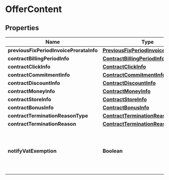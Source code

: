 
# OfferContent

## Properties
Name | Type | Description | Notes
------------ | ------------- | ------------- | -------------
**previousFixPeriodInvoiceProrataInfo** | [**PreviousFixPeriodInvoiceProrataInfo**](PreviousFixPeriodInvoiceProrataInfo.md) |  | 
**contractBillingPeriodInfo** | [**ContractBillingPeriodInfo**](ContractBillingPeriodInfo.md) |  | 
**contractClickInfo** | [**ContractClickInfo**](ContractClickInfo.md) |  | 
**contractCommitmentInfo** | [**ContractCommitmentInfo**](ContractCommitmentInfo.md) |  | 
**contractDiscountInfo** | [**ContractDiscountInfo**](ContractDiscountInfo.md) |  | 
**contractMoneyInfo** | [**ContractMoneyInfo**](ContractMoneyInfo.md) |  | 
**contractStoreInfo** | [**ContractStoreInfo**](ContractStoreInfo.md) |  | 
**contractBonusInfo** | [**ContractBonusInfo**](ContractBonusInfo.md) |  | 
**contractTerminationReasonType** | [**ContractTerminationReasonType**](ContractTerminationReasonType.md) |  |  [optional]
**contractTerminationReason** | [**ContractTerminationReason**](ContractTerminationReason.md) |  |  [optional]
**notifyVatExemption** | **Boolean** | Internal usage: Indicates if we have to notify you about VAT exemption. | 




